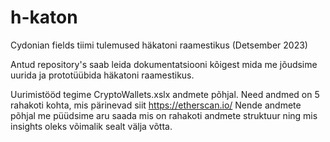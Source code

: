# h-katon
Cydonian fields tiimi tulemused häkatoni raamestikus (Detsember 2023) 

Antud repository's saab leida dokumentatsiooni kõigest mida me jõudsime uurida ja prototüübida häkatoni raamestikus. 

Uurimistööd tegime CryptoWallets.xslx andmete põhjal. Need andmed on 5 rahakoti kohta, mis pärinevad siit https://etherscan.io/ Nende andmete põhjal me püüdsime aru saada mis on rahakoti andmete struktuur ning mis insights oleks võimalik sealt välja võtta.

